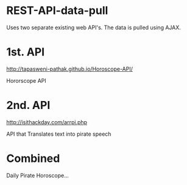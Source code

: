 # REST-API-data-pull

Uses two separate existing web API's. The data is pulled using AJAX.

# 1st. API

http://tapasweni-pathak.github.io/Horoscope-API/

Hororscope API

# 2nd. API 

http://isithackday.com/arrpi.php

API that Translates text into pirate speech

# Combined

Daily Pirate Horoscope...

